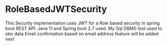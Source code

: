 # RoleBasedJWTSecurity
This Security implementation uses JWT for a Role based security in spring boot REST API.
Java 11 and Spring boot 2.7 used.
My Sql DBMS tool used to stor data
Email confirmation based on email address feature will be added next
